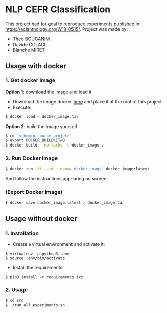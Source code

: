 # NLP CEFR Classification

This project had for goal to reproduce experiments published in https://aclanthology.org/W18-0515/.
Project was made by:
- Theo BOUGANIM
- Davide COLACI
- Blanche MIRET

## Usage with docker

### 1. Get docker image

**Option 1**: download the image and load it

- Download the image docker [here]() and place it at the root of this project
- Execute:
```bash
$ docker load < docker_image.tar
```

**Option 2**: build the image yourself

```bash
$ cd '<chemin source projet>'
$ export DOCKER_BUILDKIT=0    
$ docker build --no-cache -t docker_image .
```

### 2. Run Docker Image

```bash
$ docker run -ti --rm --name='docker_image' docker_image:latest
```

And follow the instructions appearing on screen.

### (Export Docker Image)

```bash
$ docker save docker_image:latest > docker_image.tar
```

## Usage without docker

### 1. Installation

- Create a virtual environment and activate it:

```
$ virtualenv -p python3 .env
$ source .env/bin/activate
```

- Install the requirements:

```
$ pip3 install -r requirements.txt
```

### 2. Usage

```bash
$ cd src
$ ./run_all_experiments.sh
```
